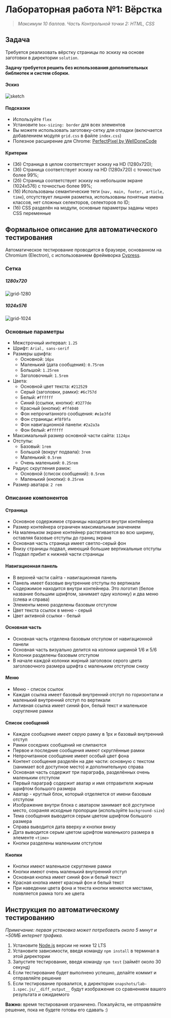 # Лабораторная работа №1: Вёрстка

> *Максимум 10 баллов. Часть Контрольной точки 2: HTML, CSS*

## Задача

Требуется реализовать вёрстку страницы по эскизу на основе заготовки в директории `solution`.

**Задачу требуется решить без использования дополнительных библиотек и систем сборки.**

#### Эскиз

![sketch](sketchs/sketch.png)

#### Подсказки
- Используйте `flex`
- Установите `box-sizing: border` для всех элементов
- Вы можете использовать заготовку-сетку для отладки (включается добавлением модуля `grid.css` в файле `index.css`)
- Полезное расширение для Chrome: [PerfectPixel by WellDoneCode](https://chrome.google.com/webstore/detail/perfectpixel-by-welldonec/dkaagdgjmgdmbnecmcefdhjekcoceebi/)

#### Критерии
- (3б) Страница в целом соответствует эскизу на HD (1280x720);
- (3б) Страница соответствует эскизу на HD (1280x720) с точностью более 99%;
- (2б) Страница соответствует эскизу на небольшом экране (1024x576) с точностью более 99%;
- (1б) Использованы семантические теги (`nav, main, footer, article, time`), отсутствует лишняя разметка,
использованы понятные имена классов, нет сложных селекторов, селекторов по ID;
- (1б) CSS разделён на модули, основные параметры заданы через CSS переменные

## Формальное описание для автоматического тестирования

Автоматическое тестирование проводится в браузере, основанном на Chromium (Electron), с использованием фреймворка [Cypress](https://www.cypress.io/).

### Сетка

##### 1280x720

![grid-1280](sketchs/sketch-large-grid.png)

##### 1024x576

![grid-1024](sketchs/sketch-small-grid.png)


### Основные параметры

- Межстрочный интервал: `1.25`
- Шрифт: `Arial, sans-serif`
- Размеры шрифта:
    - Основной: `16px`
    - Маленький (дата сообщения): `0.75rem`
    - Большой: `1.25rem`
    - Заголовочный: `1.5rem`
- Цвета:
    - Основной цвет текста: `#212529`
    - Серый (заголовки, рамки): `#6c757d`
    - Белый: `#ffffff`
    - Синий (ссылки, кнопки): `#3277de`
    - Красный (кнопки): `#ff4040`
    - Фон непрочитанного сообщения: `#e1e3fd`
    - Фон страницы: `#f8f9fa`
    - Фон навигационной панели: `#2a2a3a`
    - Фон белый: `#ffffff`
- Максимальный размер основной части сайта: `1124px`
- Отступы:
    - Базовый: `1rem`
    - Большой (вокруг подвала): `3rem`
    - Маленький: `0.5rem`
    - Очень маленький: `0.25rem`
- Радиус скругления рамок:
    - Основной (список сообщений): `0.5rem`
    - Маленький (кнопки): `0.25rem`
- Размер аватара: `2 rem`

### Описание компонентов

#### Страница

- Основное содержимое страницы находится внутри контейнера
- Размер контейнера ограничен максимальным значением
- На маленьком экране контейнер растягивается во всю ширину, оставляя базовые отступы до границ экрана
- Основная часть страница имеет светло-серый фон
- Внизу страницы подвал, имеющий большие вертикальные отступы
- Подвал прибит к нижней части страницы

#### Навигационная панель

- В верхней части сайта - навигационная панель
- Панель имеет базовые внутренние отступы по вертикали
- Содержимое находится внутри контейнера. Это логотип (белое название большим шрифтом, занимает одну колонку) и два меню (слева и справа)
- Элементы меню разделены базовым отступом
- Цвет текста ссылок в меню - серый
- Цвет активной ссылки - белый

#### Основная часть

- Основная часть отделена базовым отступом от навигационной панели
- Основная часть визуально делится на колонки шириной 1/6 и 5/6
- Колонки разделены базовым отступом
- В начале каждой колонки жирный заголовок серого цвета заголовочного размера шрифта с маленьким отступом снизу

#### Меню

- Меню - список ссылок
- Каждая ссылка имеет базовый внутренний отступ по горизонтали и маленький внутренний отступ по вертикали
- Активная ссылка имеет синий фон, белый текст и маленькое скругление рамки

#### Список сообщений

- Каждое сообщение имеет серую рамку в 1px и базовый внутренний отступ
- Рамки соседних сообщений не слипаются
- Первое и последние сообщения имеют скруглённые рамки
- Непрочитанное сообщение имеет особый цвет фона
- Контент сообщения разделён на две части: основную с текстом (занимает всё доступное место) и дополнительную справа
- Основная часть содержит три параграфа, разделённых очень маленьким отступом
- Первый параграф содержит аватар и имя отправителя жирным шрифтом большого размера
- Аватар - круглый блок, который отделяется от имени базовым отступом
- Изображение внутри блока с аватаром занимает всё доступное место, сохраняя исходные пропорции (используйте `background-size`)
- Тема сообщения выводится серым цветом шрифтом большого размера
- Справа выводится дата вверху и кнопки внизу
- Дата выводится серым цветом шрифтом маленького размера в элементе `<time>`
- Кнопки разделены маленьким отступом

#### Кнопки

- Кнопки имеют маленькое скругление рамки
- Кнопки имеют очень маленький внутренний отступ
- Основная кнопка имеет синий фон и белый текст
- Красная кнопка имеет красный фон и белый текст
- При наведении цвета фона и текста кнопки меняются местами, появляется рамка того же цвета

## Инструкция по автоматическому тестированию

*Примечание: первая установка может потребовать около 5 минут и ~50МБ интернет трафика.*

1. Установите [Node.js](https://nodejs.org/) версии не ниже 12 LTS
2. Установите зависимости, введя команду `npm install` в терминал в этой директории
3. Запустите тестирование, введя команду `npm test` (займёт около 30 секунд)
4. Если тестирование будет выполнено успешно, делайте коммит и отправляйте решение
5. Если тестирование провалится, в директории `snapshots/lab-1.spec.js/__diff_output__` будут изображение со сравнением вашего результата и ожидаемого

**Важно:** время тестирования ограничено. Пожалуйста, не отправляйте решение, пока не будете готовы его сдавать :)
